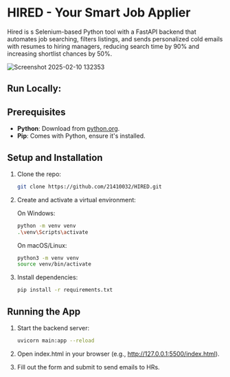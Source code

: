 # HIRED - Your Smart Job Applier

Hired is s Selenium-based Python tool with a FastAPI backend that automates job searching, filters listings, and sends personalized cold emails with resumes to hiring managers, reducing search time by 90% and increasing shortlist chances by 50%.

![Screenshot 2025-02-10 132353](https://github.com/user-attachments/assets/302599a2-1c4a-4e63-b831-1997439addd7)

## Run Locally:
## Prerequisites
- **Python**: Download from [python.org](https://www.python.org/downloads/).
- **Pip**: Comes with Python, ensure it's installed.

## Setup and Installation

1. Clone the repo:

   ```bash
   git clone https://github.com/21410032/HIRED.git

2. Create and activate a virtual environment:

   On Windows:
   ```bash
   python -m venv venv
   .\venv\Scripts\activate
   ````
   
   On macOS/Linux:
   ```bash
   python3 -m venv venv
   source venv/bin/activate

3. Install dependencies:

   ```bash
   pip install -r requirements.txt


## Running the App

1. Start the backend server:

   ```bash
   uvicorn main:app --reload 

2. Open index.html in your browser (e.g., http://127.0.0.1:5500/index.html).

3. Fill out the form and submit to send emails to HRs.




   
